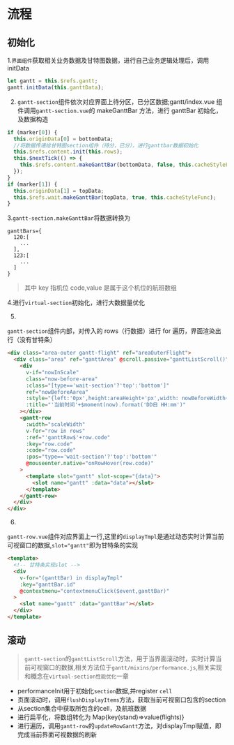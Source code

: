 # 流程

## 初始化

1.`界面组件`获取相关业务数据及甘特图数据，进行自己业务逻辑处理后，调用 initData

```js
let gantt = this.$refs.gantt;
gantt.initData(this.ganttData);
```

2. `gantt-section`组件依次对应界面上待分区，已分区数据;gantt/index.vue 组件调用`gantt-section.vue`的 makeGanttBar 方法，进行 ganttBar 初始化，及数据构造

```js
if (marker[0]) {
  this.originData[0] = bottomData;
  //将数据传递给甘特图section组件（待分，已分），进行ganttbar数据初始化
  this.$refs.content.init(this.rows);
  this.$nextTick(() => {
    this.$refs.content.makeGanttBar(bottomData, false, this.cacheStyleFunc);
  });
}
if (marker[1]) {
  this.originData[1] = topData;
  this.$refs.wait.makeGanttBar(topData, true, this.cacheStyleFunc);
}
```

3.`gantt-section.makeGanttBar`将数据转换为

```
ganttBars={
  120:[
    ...
  ],
  123:[
    ...
  ]
}
```

> 其中 key 指机位 code,value 是属于这个机位的航班数组

4.进行`virtual-section`初始化，进行大数据量优化

5.
`gantt-section`组件内部，对传入的 rows（行数据）进行 for 遍历，界面渲染出行（没有甘特条）

```html
<div class="area-outer gantt-flight" ref="areaOuterFlight">
  <div class="area" ref="ganttArea" @scroll.passive="ganttListScroll()">
    <div
      v-if="nowInScale"
      class="now-before-area"
      :class="[type=='wait-section'?'top':'bottom']"
      ref="nowBeforeAarea"
      :style="{left:'0px',height:areaHeight+'px',width: nowBeforeWidth+'px'}"
      :title="'当前时间'+$moment(now).format('DD日 HH:mm')"
    ></div>
    <gantt-row
      :width="scaleWidth"
      v-for="row in rows"
      :ref="'ganttRow$'+row.code"
      :key="row.code"
      :code="row.code"
      :pos="type=='wait-section'?'top':'bottom'"
      @mouseenter.native="onRowHover(row.code)"
    >
      <template slot="gantt" slot-scope="{data}">
        <slot name="gantt" :data="data"></slot>
      </template>
    </gantt-row>
  </div>
</div>
```

6.
`gantt-row.vue`组件对应界面上一行,这里的`displayTmpl`是通过动态实时计算当前可视窗口的数据,`slot="gantt"`即为甘特条的实现

```html
<template>
  <!-- 甘特条实现slot -->
  <div
    v-for="(ganttBar) in displayTmpl"
    :key="ganttBar.id"
    @contextmenu="contextmenuClick($event,ganttBar)"
  >
    <slot name="gantt" :data="ganttBar"></slot>
  </div>
</template>
```

## 滚动
  > `gantt-section`的`ganttListScroll`方法，用于当界面滚动时，实时计算当前可视窗口的数据,相关方法位于`gantt/mixins/performance.js`,相关实现和概念在`virtual-section性能优化`一章
  * performanceInit用于初始化`section`数据,并register `cell`
  * 页面滚动时，调用`flushDisplayItems`方法，获取当前可视窗口包含的section
  * 从section集合中获取所包含的cell，及航班数据
  * 进行扁平化，将数组转化为 Map{key(stand)=>value(flights)}
  * 进行遍历，调用`gantt-row`的`updateRowGantt`方法，对displayTmpl赋值，即完成当前界面可视数据的刷新
